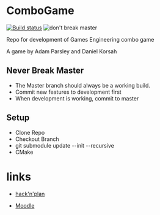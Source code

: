 # ComboGame
[![Build status](https://ci.appveyor.com/api/projects/status/9i0w0nt8xk3tbbwb?svg=true)](https://ci.appveyor.com/project/ADM20/combogame)
<img src = "https://img.shields.io/badge/don't%20break-master-yellow.svg" alt  = "don't break master">

Repo for development of Games Engineering combo game

A game by Adam Parsley and Daniel Korsah

## Never Break Master ##
 - The Master branch should always be a working build.
 - Commit new features to development first
 - When development is working, commit to master
 
 ## Setup
  - Clone Repo
  - Checkout Branch
  - git submodule update --init --recursive
  - CMake
# links
- [hack'n'plan](https://app.hacknplan.com/p/89764/kanban?categoryId=0&boardId=229614)

- [Moodle](https://moodle.napier.ac.uk/course/view.php?id=28474)
